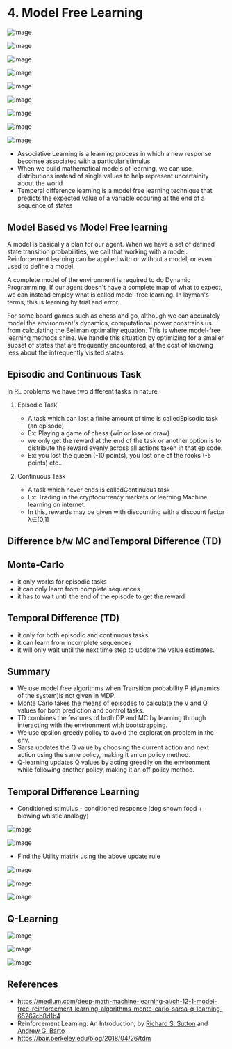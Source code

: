 # 4. Model Free Learning

![image](../../media/4.-Model-Free-Learning-image1.jpg)

![image](../../media/4.-Model-Free-Learning-image2.jpg)

![image](../../media/4.-Model-Free-Learning-image3.jpg)

![image](../../media/4.-Model-Free-Learning-image4.jpg)

![image](../../media/4.-Model-Free-Learning-image5.jpg)

![image](../../media/4.-Model-Free-Learning-image6.jpg)

![image](../../media/4.-Model-Free-Learning-image7.jpg)

![image](../../media/4.-Model-Free-Learning-image8.jpg)

![image](../../media/4.-Model-Free-Learning-image9.jpg)

- Associative Learning is a learning process in which a new response becomse associated with a particular stimulus
- When we build mathematical models of learning, we can use distributions instead of single values to help represent uncertainity about the world
- Temperal difference learning is a model free learning technique that predicts the expected value of a variable occuring at the end of a sequence of states

## Model Based vs Model Free learning

A model is basically a plan for our agent. When we have a set of defined state transition probabilities, we call that working with a model. Reinforcement learning can be applied with or without a model, or even used to define a model.

A complete model of the environment is required to do Dynamic Programming. If our agent doesn't have a complete map of what to expect, we can instead employ what is called model-free learning. In layman's terms, this is learning by trial and error.

For some board games such as chess and go, although we can accurately model the environment's dynamics, computational power constrains us from calculating the Bellman optimality equation. This is where model-free learning methods shine. We handle this situation by optimizing for a smaller subset of states that are frequently encountered, at the cost of knowing less about the infrequently visited states.

## Episodic and Continuous Task

In RL problems we have two different tasks in nature

1. Episodic Task
    - A task which can last a finite amount of time is calledEpisodic task (an episode)
    - Ex: Playing a game of chess (win or lose or draw)
    - we only get the reward at the end of the task or another option is to distribute the reward evenly across all actions taken in that episode.
    - Ex: you lost the queen (-10 points), you lost one of the rooks (-5 points) etc..

2. Continuous Task
    - A task which never ends is calledContinuous task
    - Ex: Trading in the cryptocurrency markets or learning Machine learning on internet.
    - In this, rewards may be given with discounting with a discount factor λ∈[0,1]

## Difference b/w MC andTemporal Difference (TD)

## Monte-Carlo

- it only works for episodic tasks
- it can only learn from complete sequences
- it has to wait until the end of the episode to get the reward

## Temporal Difference (TD)

- it only for both episodic and continuous tasks
- it can learn from incomplete sequences
- it will only wait until the next time step to update the value estimates.

## Summary

- We use model free algorithms when Transition probability P (dynamics of the system)is not given in MDP.
- Monte Carlo takes the means of episodes to calculate the V and Q values for both prediction and control tasks.
- TD combines the features of both DP and MC by learning through interacting with the environment with bootstrapping.
- We use epsilon greedy policy to avoid the exploration problem in the env.
- Sarsa updates the Q value by choosing the current action and next action using the same policy, making it an on policy method.
- Q-learning updates Q values by acting greedily on the environment while following another policy, making it an off policy method.

## Temporal Difference Learning

- Conditioned stimulus - conditioned response (dog shown food + blowing whistle analogy)

![image](../../media/4.-Model-Free-Learning-image10.jpg)

![image](../../media/4.-Model-Free-Learning-image11.jpg)

- Find the Utility matrix using the above update rule

![image](../../media/4.-Model-Free-Learning-image12.jpg)

![image](../../media/4.-Model-Free-Learning-image13.jpg)

![image](../../media/4.-Model-Free-Learning-image14.jpg)

## Q-Learning

![image](../../media/4.-Model-Free-Learning-image15.jpg)

![image](../../media/4.-Model-Free-Learning-image16.jpg)

![image](../../media/4.-Model-Free-Learning-image17.jpg)

## References

- https://medium.com/deep-math-machine-learning-ai/ch-12-1-model-free-reinforcement-learning-algorithms-monte-carlo-sarsa-q-learning-65267cb8d1b4
- Reinforcement Learning: An Introduction, by [Richard S. Sutton](http://incompleteideas.net/index.html) and [Andrew G. Barto](http://www-anw.cs.umass.edu/~barto/)
- https://bair.berkeley.edu/blog/2018/04/26/tdm
